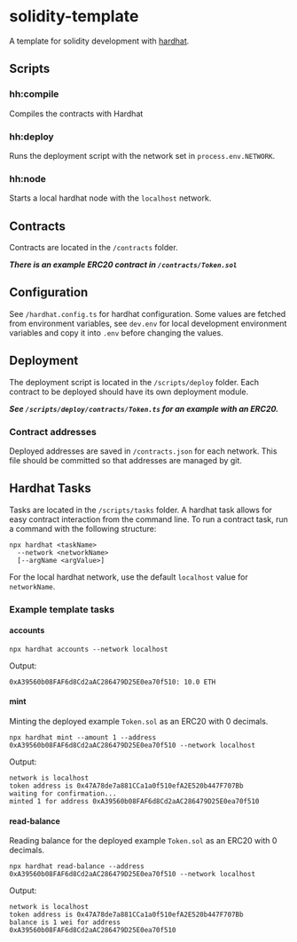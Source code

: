 # solidity-template
A template for solidity development with [hardhat](https://github.com/nomiclabs/hardhat).

## Scripts

### hh:compile
Compiles the contracts with Hardhat

### hh:deploy
Runs the deployment script with the network set in `process.env.NETWORK`.

### hh:node
Starts a local hardhat node with the `localhost` network.

## Contracts
Contracts are located in the `/contracts` folder.

***There is an example ERC20 contract in `/contracts/Token.sol`***

## Configuration
See `/hardhat.config.ts` for hardhat configuration. Some values are fetched from environment variables, see `dev.env` for local development environment variables and copy it into `.env` before changing the values.

## Deployment
The deployment script is located in the `/scripts/deploy` folder. Each contract to be deployed should have its own deployment module.


***See `/scripts/deploy/contracts/Token.ts` for an example with an ERC20.***

### Contract addresses
Deployed addresses are saved in `/contracts.json` for each network. This file should be committed so that addresses are managed by git.

## Hardhat Tasks
Tasks are located in the `/scripts/tasks` folder.
A hardhat task allows for easy contract interaction from the command line. To run a contract task, run a command with the following structure:
```
npx hardhat <taskName>
  --network <networkName>
  [--argName <argValue>]
```
For the local hardhat network, use the default `localhost` value for `networkName`. 

### Example template tasks
#### accounts
```
npx hardhat accounts --network localhost
```
Output:
```
0xA39560b08FAF6d8Cd2aAC286479D25E0ea70f510: 10.0 ETH
```
#### mint
Minting the deployed example `Token.sol` as an ERC20 with 0 decimals.
```
npx hardhat mint --amount 1 --address 0xA39560b08FAF6d8Cd2aAC286479D25E0ea70f510 --network localhost
```
Output:
```
network is localhost
token address is 0x47A78de7a881CCa1a0f510efA2E520b447F707Bb
waiting for confirmation...
minted 1 for address 0xA39560b08FAF6d8Cd2aAC286479D25E0ea70f510
```
#### read-balance
Reading balance for the deployed example `Token.sol` as an ERC20 with 0 decimals.
```
npx hardhat read-balance --address 0xA39560b08FAF6d8Cd2aAC286479D25E0ea70f510 --network localhost
```
Output:
```
network is localhost
token address is 0x47A78de7a881CCa1a0f510efA2E520b447F707Bb
balance is 1 wei for address 0xA39560b08FAF6d8Cd2aAC286479D25E0ea70f510
```